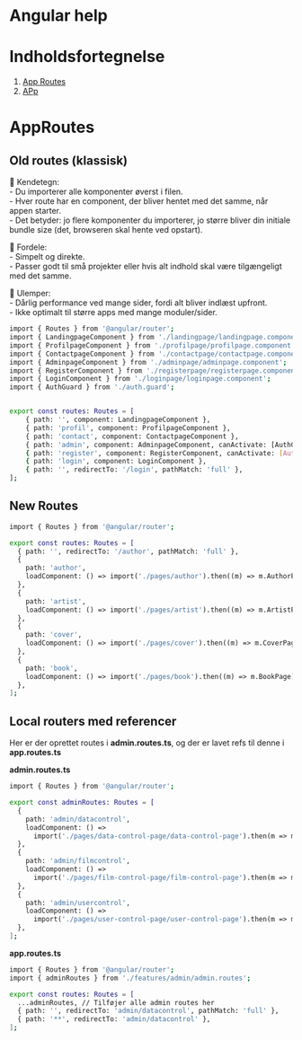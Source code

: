 # Angular help

# Indholdsfortegnelse
1. [App Routes](#approutes)
2. [APp](#app)

# AppRoutes
## Old routes (klassisk)

🔹 Kendetegn:   
    - Du importerer alle komponenter øverst i filen.   
    - Hver route har en component, der bliver hentet med det samme, når appen starter.   
    - Det betyder: jo flere komponenter du importerer, jo større bliver din initiale bundle size (det, browseren skal hente ved opstart).   

🔹 Fordele:   
    - Simpelt og direkte.   
    - Passer godt til små projekter eller hvis alt indhold skal være tilgængeligt med det samme.   

🔹 Ulemper:   
    - Dårlig performance ved mange sider, fordi alt bliver indlæst upfront.   
    - Ikke optimalt til større apps med mange moduler/sider.   

```bash
import { Routes } from '@angular/router';
import { LandingpageComponent } from './landingpage/landingpage.component';
import { ProfilpageComponent } from './profilpage/profilpage.component';
import { ContactpageComponent } from './contactpage/contactpage.component';
import { AdminpageComponent } from './adminpage/adminpage.component';
import { RegisterComponent } from './registerpage/registerpage.component';
import { LoginComponent } from './loginpage/loginpage.component';
import { AuthGuard } from './auth.guard';


export const routes: Routes = [
    { path: '', component: LandingpageComponent },
    { path: 'profil', component: ProfilpageComponent },
    { path: 'contact', component: ContactpageComponent },
    { path: 'admin', component: AdminpageComponent, canActivate: [AuthGuard] },
    { path: 'register', component: RegisterComponent, canActivate: [AuthGuard] },
    { path: 'login', component: LoginComponent },
    { path: '', redirectTo: '/login', pathMatch: 'full' },
];
```

## New Routes
```bash
import { Routes } from '@angular/router';

export const routes: Routes = [
  { path: '', redirectTo: '/author', pathMatch: 'full' },
  {
    path: 'author',
    loadComponent: () => import('./pages/author').then((m) => m.AuthorPage),
  },
  {
    path: 'artist',
    loadComponent: () => import('./pages/artist').then((m) => m.ArtistPage),
  },
  {
    path: 'cover',
    loadComponent: () => import('./pages/cover').then((m) => m.CoverPage),
  },
  {
    path: 'book',
    loadComponent: () => import('./pages/book').then((m) => m.BookPage),
  },
];
```

## Local routers med referencer
Her er der oprettet routes i **admin.routes.ts**, og der er lavet refs til denne i **app.routes.ts**

**admin.routes.ts**
```bash
import { Routes } from '@angular/router';

export const adminRoutes: Routes = [
  {
    path: 'admin/datacontrol',
    loadComponent: () =>
      import('./pages/data-control-page/data-control-page').then(m => m.DataControlPage),
  },
  {
    path: 'admin/filmcontrol',
    loadComponent: () =>
      import('./pages/film-control-page/film-control-page').then(m => m.FilmControlPage),
  },
  {
    path: 'admin/usercontrol',
    loadComponent: () =>
      import('./pages/user-control-page/user-control-page').then(m => m.UserControlPage),
  },
];
```


**app.routes.ts**
```bash
import { Routes } from '@angular/router';
import { adminRoutes } from './features/admin/admin.routes';

export const routes: Routes = [
  ...adminRoutes, // Tilføjer alle admin routes her
  { path: '', redirectTo: 'admin/datacontrol', pathMatch: 'full' },
  { path: '**', redirectTo: 'admin/datacontrol' },
];
```
